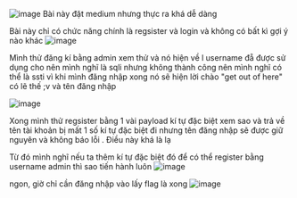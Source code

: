 ![image](https://github.com/vanatka10/ctf_walkthrough/assets/126310360/4e608feb-8bf2-4072-ae1a-1059a8e874a7)
Bài này đặt medium nhưng thực ra khá dễ dàng

Bài này chỉ có chức năng chính là regsister và login  và không có bất kì gợi ý nào khác 
![image](https://github.com/vanatka10/ctf_walkthrough/assets/126310360/e86c1726-9363-4363-8698-7be75c63c3c4)

Mình thử đăng kí bằng admin xem thử và nó hiện về l username đẵ được sử dụng cho nên mình nghĩ là sqli nhưng không thành công nên mình nghĩ có thể là ssti vì khi mình đăng nhập xong nó sẽ hiện lời chào "get out of here" có lẽ thế ;v và tên đăng nhập  

![image](https://github.com/vanatka10/ctf_walkthrough/assets/126310360/c9f26d34-6710-4907-a437-b59c5fac6b08)

Xong mình thử regsister bằng 1 vài payload kí tự đặc biệt xem sao và trả về tên tài khoản bị mất 1 số kí tự đặc biệt đi nhưng tên đăng nhập sẽ được giữ nguyên và không báo lỗi . Điều này khá là lạ 

Từ đó mình nghĩ nếu ta thêm kí tự đặc biệt đó để có thể register bằng username admin thì sao tiến hành luôn
![image](https://github.com/vanatka10/ctf_walkthrough/assets/126310360/5703d494-60a5-4b7b-b28c-f076227cfa5b)

ngon, giờ chỉ cần đăng nhập vào lấy flag là xong
![image](https://github.com/vanatka10/ctf_walkthrough/assets/126310360/40b767aa-c04c-495f-aea4-acc3f51b80b3)
